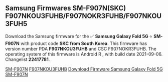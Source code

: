<h2>Samsung Firmwares SM-F907N(SKC) F907NKOU3FUHB/F907NOKR3FUHB/F907NKOU3FUH5</h2>
Download the Samsung firmware for the ✅ <strong>Samsung Galaxy Fold 5G </strong> ⭐ <strong>SM-F907N</strong> with product code <strong>SKC</strong> <strong> from South Korea</strong>. This firmware has version number PDA <strong>F907NKOU3FUHB</strong> and CSC F907NOKR3FUHB. The operating system of this firmware is Android R , with build date 2021-09-06. Changelist <strong>22417781</strong>.


[SM-F907N](https://samfirm.shop/samsung/model/SM-F907N)
[F907NKOU3FUHB](https://samfirm.shop/samsung/pda/F907NKOU3FUHB)
[Download Firmware Samsung Galaxy Fold 5G SM-F907N](https://samfirm.shop/samsung/firmware/452771)
